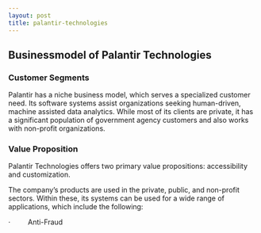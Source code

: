 ```yaml
---
layout: post
title: palantir-technologies
---
```


Businessmodel of Palantir Technologies
---------------------------------------

### Customer Segments

Palantir has a niche business model, which serves a specialized customer need. Its software systems assist organizations seeking human-driven, machine assisted data analytics. While most of its clients are private, it has a significant population of government agency customers and also works with non-profit organizations.

### Value Proposition

Palantir Technologies offers two primary value propositions: accessibility and customization.

The company’s products are used in the private, public, and non-profit sectors. Within these, its systems can be used for a wide range of applications, which include the following:

   ·         Anti-Fraud
